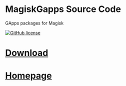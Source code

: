 # MagiskGapps Source Code
GApps packages for Magisk

[![GitHub license](https://img.shields.io/github/license/wacko1805/MagiskGapps?style=flat-square)](https://github.com/wacko1805/MagiskGapps/blob/r/LICENSE)

# [Download](https://sourceforge.net/projects/magiskgapps/files/)

# [Homepage](https://mg.pixel-fy.com)
